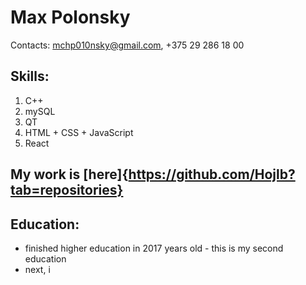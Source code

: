 # Max Polonsky #
Contacts: mchp010nsky@gmail.com, +375 29 286 18 00

## Skills: ##
 1. C++ 
 2. mySQL
 3. QT
 4. HTML + CSS + JavaScript
 4. React 
  
## My work is [here]{https://github.com/Hojlb?tab=repositories} ##

## Education: ## 
* finished higher education in 2017 years old - this is my second education
* next, i 
